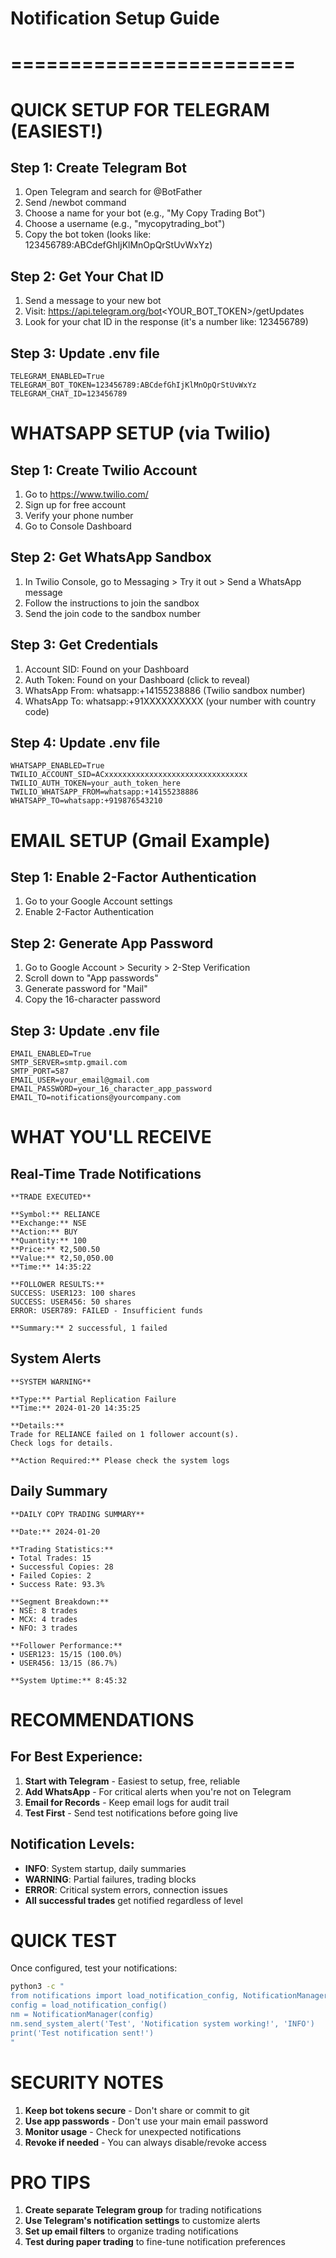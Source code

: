 # Notification Setup Guide
# ========================

# QUICK SETUP FOR TELEGRAM (EASIEST!)

## Step 1: Create Telegram Bot
1. Open Telegram and search for @BotFather
2. Send /newbot command
3. Choose a name for your bot (e.g., "My Copy Trading Bot")
4. Choose a username (e.g., "mycopytrading_bot")
5. Copy the bot token (looks like: 123456789:ABCdefGhIjKlMnOpQrStUvWxYz)

## Step 2: Get Your Chat ID
1. Send a message to your new bot
2. Visit: https://api.telegram.org/bot<YOUR_BOT_TOKEN>/getUpdates
3. Look for your chat ID in the response (it's a number like: 123456789)

## Step 3: Update .env file
```
TELEGRAM_ENABLED=True
TELEGRAM_BOT_TOKEN=123456789:ABCdefGhIjKlMnOpQrStUvWxYz
TELEGRAM_CHAT_ID=123456789
```

# WHATSAPP SETUP (via Twilio)

## Step 1: Create Twilio Account
1. Go to https://www.twilio.com/
2. Sign up for free account
3. Verify your phone number
4. Go to Console Dashboard

## Step 2: Get WhatsApp Sandbox
1. In Twilio Console, go to Messaging > Try it out > Send a WhatsApp message
2. Follow the instructions to join the sandbox
3. Send the join code to the sandbox number

## Step 3: Get Credentials
1. Account SID: Found on your Dashboard
2. Auth Token: Found on your Dashboard (click to reveal)
3. WhatsApp From: whatsapp:+14155238886 (Twilio sandbox number)
4. WhatsApp To: whatsapp:+91XXXXXXXXXX (your number with country code)

## Step 4: Update .env file
```
WHATSAPP_ENABLED=True
TWILIO_ACCOUNT_SID=ACxxxxxxxxxxxxxxxxxxxxxxxxxxxxxxxx
TWILIO_AUTH_TOKEN=your_auth_token_here
TWILIO_WHATSAPP_FROM=whatsapp:+14155238886
WHATSAPP_TO=whatsapp:+919876543210
```

# EMAIL SETUP (Gmail Example)

## Step 1: Enable 2-Factor Authentication
1. Go to your Google Account settings
2. Enable 2-Factor Authentication

## Step 2: Generate App Password
1. Go to Google Account > Security > 2-Step Verification
2. Scroll down to "App passwords"
3. Generate password for "Mail"
4. Copy the 16-character password

## Step 3: Update .env file
```
EMAIL_ENABLED=True
SMTP_SERVER=smtp.gmail.com
SMTP_PORT=587
EMAIL_USER=your_email@gmail.com
EMAIL_PASSWORD=your_16_character_app_password
EMAIL_TO=notifications@yourcompany.com
```

# WHAT YOU'LL RECEIVE

## Real-Time Trade Notifications
```
**TRADE EXECUTED**

**Symbol:** RELIANCE
**Exchange:** NSE
**Action:** BUY
**Quantity:** 100
**Price:** ₹2,500.50
**Value:** ₹2,50,050.00
**Time:** 14:35:22

**FOLLOWER RESULTS:**
SUCCESS: USER123: 100 shares
SUCCESS: USER456: 50 shares
ERROR: USER789: FAILED - Insufficient funds

**Summary:** 2 successful, 1 failed
```

## System Alerts
```
**SYSTEM WARNING**

**Type:** Partial Replication Failure
**Time:** 2024-01-20 14:35:25

**Details:**
Trade for RELIANCE failed on 1 follower account(s). 
Check logs for details.

**Action Required:** Please check the system logs
```

## Daily Summary
```
**DAILY COPY TRADING SUMMARY**

**Date:** 2024-01-20

**Trading Statistics:**
• Total Trades: 15
• Successful Copies: 28
• Failed Copies: 2
• Success Rate: 93.3%

**Segment Breakdown:**
• NSE: 8 trades
• MCX: 4 trades
• NFO: 3 trades

**Follower Performance:**
• USER123: 15/15 (100.0%)
• USER456: 13/15 (86.7%)

**System Uptime:** 8:45:32
```

# RECOMMENDATIONS

## For Best Experience:
1. **Start with Telegram** - Easiest to setup, free, reliable
2. **Add WhatsApp** - For critical alerts when you're not on Telegram
3. **Email for Records** - Keep email logs for audit trail
4. **Test First** - Send test notifications before going live

## Notification Levels:
- **INFO**: System startup, daily summaries
- **WARNING**: Partial failures, trading blocks
- **ERROR**: Critical system errors, connection issues
- **All successful trades** get notified regardless of level

# QUICK TEST

Once configured, test your notifications:

```bash
python3 -c "
from notifications import load_notification_config, NotificationManager
config = load_notification_config()
nm = NotificationManager(config)
nm.send_system_alert('Test', 'Notification system working!', 'INFO')
print('Test notification sent!')
"
```

# SECURITY NOTES

1. **Keep bot tokens secure** - Don't share or commit to git
2. **Use app passwords** - Don't use your main email password  
3. **Monitor usage** - Check for unexpected notifications
4. **Revoke if needed** - You can always disable/revoke access

# PRO TIPS

1. **Create separate Telegram group** for trading notifications
2. **Use Telegram's notification settings** to customize alerts
3. **Set up email filters** to organize trading notifications
4. **Test during paper trading** to fine-tune notification preferences
